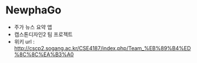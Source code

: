 # NewphaGo
- 주가 뉴스 요약 앱
- 캡스톤디자인2 팀 프로젝트
- 위키 url : http://cscp2.sogang.ac.kr/CSE4187/index.php/Team_%EB%89%B4%ED%8C%8C%EA%B3%A0
